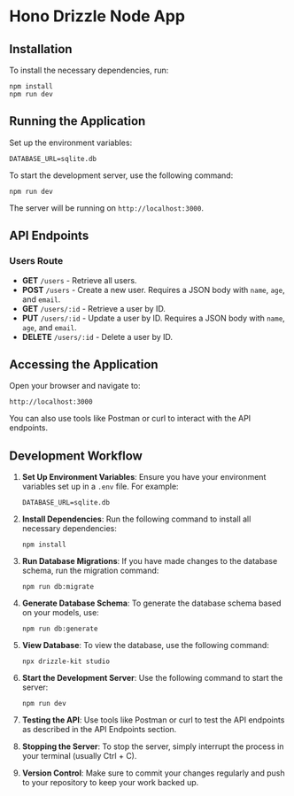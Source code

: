 # Hono Drizzle Node App

## Installation

To install the necessary dependencies, run:

```
npm install
npm run dev
```

## Running the Application

Set up the environment variables:

```
DATABASE_URL=sqlite.db
```

To start the development server, use the following command:

```
npm run dev
```

The server will be running on `http://localhost:3000`.

## API Endpoints

### Users Route

- **GET** `/users` - Retrieve all users.
- **POST** `/users` - Create a new user. Requires a JSON body with `name`, `age`, and `email`.
- **GET** `/users/:id` - Retrieve a user by ID.
- **PUT** `/users/:id` - Update a user by ID. Requires a JSON body with `name`, `age`, and `email`.
- **DELETE** `/users/:id` - Delete a user by ID.

## Accessing the Application

Open your browser and navigate to:

```
http://localhost:3000
```

You can also use tools like Postman or curl to interact with the API endpoints.

## Development Workflow

1. **Set Up Environment Variables**: Ensure you have your environment variables set up in a `.env` file. For example:

   ```
   DATABASE_URL=sqlite.db
   ```

2. **Install Dependencies**: Run the following command to install all necessary dependencies:

   ```
   npm install
   ```

3. **Run Database Migrations**: If you have made changes to the database schema, run the migration command:

   ```
   npm run db:migrate
   ```

4. **Generate Database Schema**: To generate the database schema based on your models, use:

   ```
   npm run db:generate
   ```

5. **View Database**: To view the database, use the following command:

   ```
   npx drizzle-kit studio
   ```

6. **Start the Development Server**: Use the following command to start the server:

   ```
   npm run dev
   ```

7. **Testing the API**: Use tools like Postman or curl to test the API endpoints as described in the API Endpoints section.

8. **Stopping the Server**: To stop the server, simply interrupt the process in your terminal (usually Ctrl + C).

9. **Version Control**: Make sure to commit your changes regularly and push to your repository to keep your work backed up.
